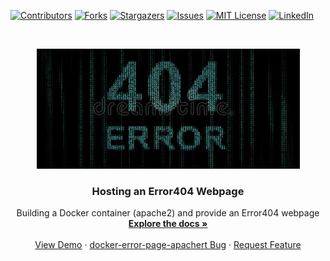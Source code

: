 <!--
*** Thanks for checking out this README Template. If you have a suggestion that would
*** make this better, please fork the docker-error-page-apache and create a pull request or simply open
*** an issue with the tag "enhancement".
*** Thanks again! Now go create something AMAZING! :D
***
***
***
*** To avoid retyping too much info. Do a search and replace for the following:
*** adminph-de, docker-error-page-apache, N00ky2010, patrick.hayo@flsmidth.com
-->




<!-- PROJECT SHIELDS -->
<!--
*** I'm using markdown "reference style" links for readability.
*** Reference links are enclosed in brackets [ ] instead of parentheses ( ).
*** See the bottom of this document for the declaration of the reference variables
*** for contributors-url, forks-url, etc. This is an optional, concise syntax you may use.
*** https://www.markdownguide.org/basic-syntax/#reference-style-links
-->
[![Contributors][contributors-shield]][contributors-url]
[![Forks][forks-shield]][forks-url]
[![Stargazers][stars-shield]][stars-url]
[![Issues][issues-shield]][issues-url]
[![MIT License][license-shield]][license-url]
[![LinkedIn][linkedin-shield]][linkedin-url]

<!-- PROJECT LOGO -->
<br />
<p align="center">
  <a href="https://github.com/adminph-de/docker-error-page-apache">
    <img src="images/logo.png" alt="Logo" width="421" height="192">
  </a>

  <h3 align="center">Hosting an <b>Error404</b> Webpage</h3>

  <p align="center">
    Building a Docker container (apache2) and provide an Error404 webpage
    <br />
    <a href="https://github.com/adminph-de/docker-error-page-apache"><strong>Explore the docs »</strong></a>
    <br />
    <br />
    <a href="https://github.com/adminph-de/docker-error-page-apache">View Demo</a>
    ·
    <a href="https://github.com/adminph-de/docker-error-page-apache/issues">docker-error-page-apachert Bug</a>
    ·
    <a href="https://github.com/adminph-de/docker-error-page-apache/issues">Request Feature</a>
  </p>
</p>



<!-- MARKDOWN LINKS & IMAGES -->
<!-- https://www.markdownguide.org/basic-syntax/#reference-style-links -->
[contributors-shield]: https://img.shields.io/github/contributors/adminph-de/docker-error-page-apache.svg?style=flat-square
[contributors-url]: https://github.com/adminph-de/docker-error-page-apache/graphs/contributors
[forks-shield]: https://img.shields.io/github/forks/adminph-de/docker-error-page-apache.svg?style=flat-square
[forks-url]: https://github.com/adminph-de/docker-error-page-apache/network/members
[stars-shield]: https://img.shields.io/github/stars/adminph-de/docker-error-page-apache.svg?style=flat-square
[stars-url]: https://github.com/adminph-de/docker-error-page-apache/stargazers
[issues-shield]: https://img.shields.io/github/issues/adminph-de/docker-error-page-apache.svg?style=flat-square
[issues-url]: https://github.com/adminph-de/docker-error-page-apache/issues
[license-shield]: https://img.shields.io/github/license/adminph-de/docker-error-page-apache.svg?style=flat-square
[license-url]: https://github.com/adminph-de/docker-error-page-apache/blob/master/LICENSE.txt
[linkedin-shield]: https://img.shields.io/badge/patrickhayo-LinkedIn-black.svg?style=flat-square&logo=linkedin&colorB=555
[linkedin-url]: https://www.linkedin.com/in/patrickhayo/?locale=en_US
[product-screenshot]: images/screenshot.png
[product-screenshot-run]: images/screenshot_run.png